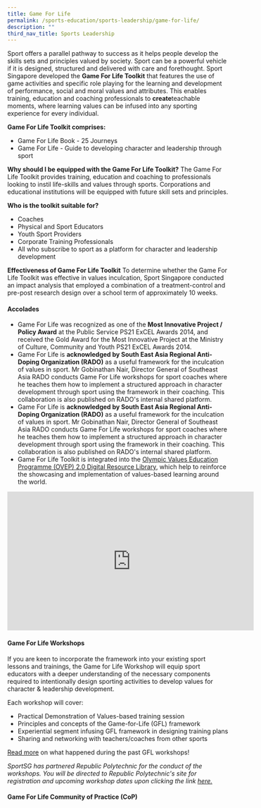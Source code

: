 ```yaml
---
title: Game For Life
permalink: /sports-education/sports-leadership/game-for-life/
description: ""
third_nav_title: Sports Leadership
---
```

Sport offers a parallel pathway to success as it helps people develop the skills sets and principles valued by society. Sport can be a powerful vehicle if it is designed, structured and delivered with care and forethought. Sport Singapore developed the **Game For Life Toolkit** that features the use of game activities and specific role playing for the learning and development of performance, social and moral values and attributes. This enables training, education and coaching professionals to **create**teachable moments, where learning values can be infused into any sporting experience for every individual.

**Game For Life Toolkit comprises:**
* Game For Life Book - 25 Journeys
* Game For Life - Guide to developing character and leadership through sport

**Why should I be equipped with the Game For Life Toolkit?**
The Game For Life Toolkit provides training, education and coaching to professionals looking to instil life-skills and values through sports. Corporations and educational institutions will be equipped with future skill sets and principles.

**Who is the toolkit suitable for?**
* Coaches
* Physical and Sport Educators
* Youth Sport Providers
* Corporate Training Professionals
* All who subscribe to sport as a platform for character and leadership development

**Effectiveness of Game For Life Toolkit**
To determine whether the Game For Life Toolkit was effective in values inculcation, Sport Singapore conducted an impact analysis that employed a combination of a treatment-control and pre-post research design over a school term of approximately 10 weeks.

#### **Accolades**
* Game For Life was recognized as one of the **Most Innovative Project / Policy Award** at the Public Service PS21 ExCEL Awards 2014, and received the Gold Award for the Most Innovative Project at the Ministry of Culture, Community and Youth PS21 ExCEL Awards 2014.
* Game For Life is **acknowledged by South East Asia Regional Anti-Doping Organization (RADO)** as a useful framework for the inculcation of values in sport. Mr Gobinathan Nair, Director General of Southeast Asia RADO conducts Game For Life workshops for sport coaches where he teaches them how to implement a structured approach in character development through sport using the framework in their coaching. This collaboration is also published on RADO's internal shared platform.
* Game For Life is **acknowledged by South East Asia Regional Anti-Doping Organization (RADO)** as a useful framework for the inculcation of values in sport. Mr Gobinathan Nair, Director General of Southeast Asia RADO conducts Game For Life workshops for sport coaches where he teaches them how to implement a structured approach in character development through sport using the framework in their coaching. This collaboration is also published on RADO's internal shared platform.
* Game For Life Toolkit is integrated into the [Olympic Values Education Programme (OVEP) 2.0 Digital Resource Library](https://www.sportsingapore.gov.sg/Sports-Education/Sports-Leadership/Latest/2017/3/Game-for-Life-Toolkit-is-featured-in-Olympic-Values-Education-Program-Digital-Toolkit), which help to reinforce the showcasing and implementation of values-based learning around the world.

<iframe width="560" height="315" src="https://www.youtube.com/embed/jZK2x-qPFZk" title="YouTube video player" frameborder="0" allow="accelerometer; autoplay; clipboard-write; encrypted-media; gyroscope; picture-in-picture; web-share" allowfullscreen></iframe>

#### **Game For Life Workshops**
If you are keen to incorporate the framework into your existing sport lessons and trainings, the Game for Life Workshop will equip sport educators with a deeper understanding of the necessary components required to intentionally design sporting activities to develop values for character & leadership development.

Each workshop will cover:
* Practical Demonstration of Values-based training session
* Principles and concepts of the Game-for-Life (GFL) framework
* Experiential segment infusing GFL framework in designing training plans
* Sharing and networking with teachers/coaches from other sports

[Read more](https://www.sportsingapore.gov.sg/sports-education/sports-leadership/latest) on what happened during the past GFL workshops!

*SportSG has partnered Republic Polytechnic for the conduct of the workshops. You will be directed to Republic Polytechnic's site for registration and upcoming workshop dates upon clicking the link [here.](https://www.rp.edu.sg/ace/short-course/Detail/game-for-life)*

#### **Game For Life Community of Practice (CoP)**